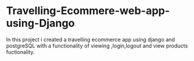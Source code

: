 # Travelling-Ecommere-web-app-using-Django
In this project i created a travelling ecommerce app using django and postgreSQL with a functionality of viewing ,login,logout and view products fuctionality.
